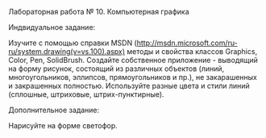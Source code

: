 Лабораторная работа № 10. Компьютерная графика

Индвидуальное задание:

Изучите с помощью справки MSDN (http://msdn.microsoft.com/ru-ru/system.drawing(v=vs.100).aspx) методы и свойства классов Graphics, Color, Pen, SolidBrush. Создайте собственное приложение - выводящий на форму рисунок, состоящий из различных объектов (линий, многоугольников, эллипсов, прямоугольников и пр.), не закарашенных и закрашенных полностью. Используйте разные цвета и стили линий (сплошные, штриховые, штрих-пунктирные).

Дополнительное задание:

Нарисуйте на форме светофор.